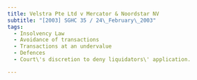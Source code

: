 ```yaml
---
title: Velstra Pte Ltd v Mercator & Noordstar NV
subtitle: "[2003] SGHC 35 / 24\_February\_2003"
tags:
  - Insolvency Law
  - Avoidance of transactions
  - Transactions at an undervalue
  - Defences
  - Court\'s discretion to deny liquidators\' application.

---
```


